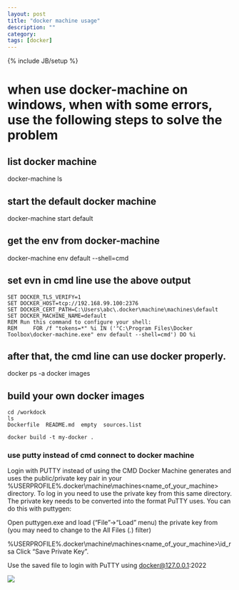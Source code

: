```yaml
---
layout: post
title: "docker machine usage"
description: ""
category: 
tags: [docker]
---
```

{% include JB/setup %}

# when use docker-machine on windows, when with some errors, use the following steps to solve the problem

## list docker machine
docker-machine ls


## start the default docker machine
docker-machine start default

## get the env from docker-machine
docker-machine env default --shell=cmd


## set evn in cmd line use the above output
```
SET DOCKER_TLS_VERIFY=1
SET DOCKER_HOST=tcp://192.168.99.100:2376
SET DOCKER_CERT_PATH=C:\Users\abc\.docker\machine\machines\default
SET DOCKER_MACHINE_NAME=default
REM Run this command to configure your shell:
REM     FOR /f "tokens=*" %i IN ('"C:\Program Files\Docker Toolbox\docker-machine.exe" env default --shell=cmd') DO %i
```

## after that, the cmd line can use docker properly.
docker ps -a
docker images


## build your own docker images
```
cd /workdock
ls
Dockerfile  README.md  empty  sources.list

docker build -t my-docker .
```


### use putty instead of cmd connect to docker machine
Login with PUTTY instead of using the CMD
Docker Machine generates and uses the public/private key pair in your %USERPROFILE%\.docker\machine\machines\<name_of_your_machine> directory. To log in you need to use the private key from this same directory. The private key needs to be converted into the format PuTTY uses. You can do this with puttygen:

Open puttygen.exe and load (“File”->“Load” menu) the private key from (you may need to change to the All Files (*.*) filter)

%USERPROFILE%\.docker\machine\machines\<name_of_your_machine>\id_rsa
Click “Save Private Key”.

Use the saved file to login with PuTTY using docker@127.0.0.1:2022


<img src="/img/dm-docker.png"/>
